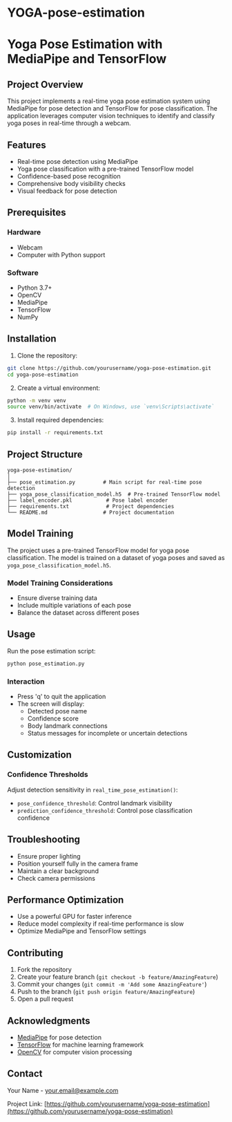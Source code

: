 # YOGA-pose-estimation
# Yoga Pose Estimation with MediaPipe and TensorFlow

## Project Overview

This project implements a real-time yoga pose estimation system using MediaPipe for pose detection and TensorFlow for pose classification. The application leverages computer vision techniques to identify and classify yoga poses in real-time through a webcam.

## Features

- Real-time pose detection using MediaPipe
- Yoga pose classification with a pre-trained TensorFlow model
- Confidence-based pose recognition
- Comprehensive body visibility checks
- Visual feedback for pose detection

## Prerequisites

### Hardware
- Webcam
- Computer with Python support

### Software
- Python 3.7+
- OpenCV
- MediaPipe
- TensorFlow
- NumPy

## Installation

1. Clone the repository:
```bash
git clone https://github.com/yourusername/yoga-pose-estimation.git
cd yoga-pose-estimation
```

2. Create a virtual environment:
```bash
python -m venv venv
source venv/bin/activate  # On Windows, use `venv\Scripts\activate`
```

3. Install required dependencies:
```bash
pip install -r requirements.txt
```

## Project Structure

```
yoga-pose-estimation/
│
├── pose_estimation.py         # Main script for real-time pose detection
├── yoga_pose_classification_model.h5  # Pre-trained TensorFlow model
├── label_encoder.pkl           # Pose label encoder
├── requirements.txt            # Project dependencies
└── README.md                  # Project documentation
```

## Model Training

The project uses a pre-trained TensorFlow model for yoga pose classification. The model is trained on a dataset of yoga poses and saved as `yoga_pose_classification_model.h5`.

### Model Training Considerations
- Ensure diverse training data
- Include multiple variations of each pose
- Balance the dataset across different poses

## Usage

Run the pose estimation script:
```bash
python pose_estimation.py
```

### Interaction
- Press 'q' to quit the application
- The screen will display:
  - Detected pose name
  - Confidence score
  - Body landmark connections
  - Status messages for incomplete or uncertain detections

## Customization

### Confidence Thresholds
Adjust detection sensitivity in `real_time_pose_estimation()`:
- `pose_confidence_threshold`: Control landmark visibility
- `prediction_confidence_threshold`: Control pose classification confidence

## Troubleshooting

- Ensure proper lighting
- Position yourself fully in the camera frame
- Maintain a clear background
- Check camera permissions

## Performance Optimization

- Use a powerful GPU for faster inference
- Reduce model complexity if real-time performance is slow
- Optimize MediaPipe and TensorFlow settings

## Contributing

1. Fork the repository
2. Create your feature branch (`git checkout -b feature/AmazingFeature`)
3. Commit your changes (`git commit -m 'Add some AmazingFeature'`)
4. Push to the branch (`git push origin feature/AmazingFeature`)
5. Open a pull request


## Acknowledgments

- [MediaPipe](https://mediapipe.dev/) for pose detection
- [TensorFlow](https://www.tensorflow.org/) for machine learning framework
- [OpenCV](https://opencv.org/) for computer vision processing

## Contact

Your Name - your.email@example.com

Project Link: [https://github.com/yourusername/yoga-pose-estimation](https://github.com/yourusername/yoga-pose-estimation)
